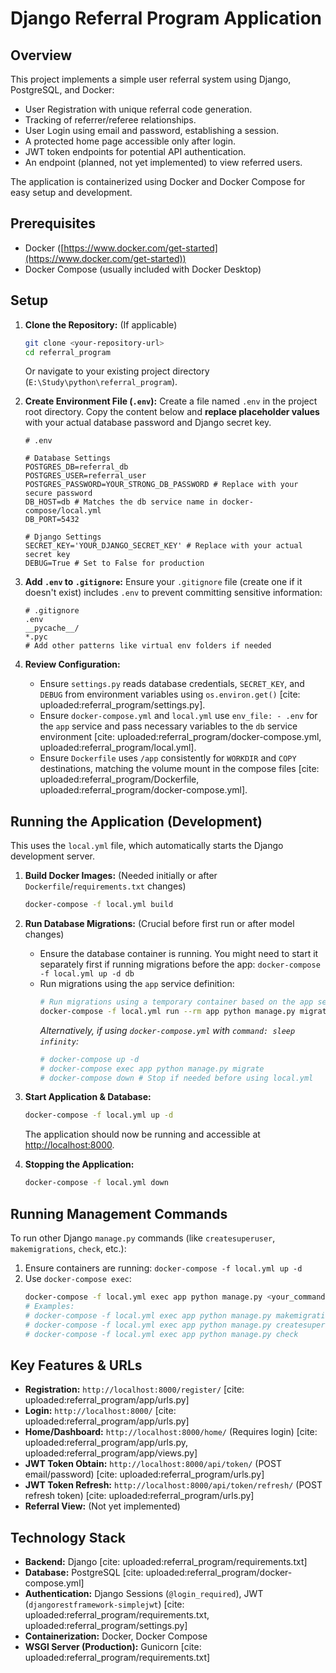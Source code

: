 # Django Referral Program Application

## Overview

This project implements a simple user referral system using Django, PostgreSQL, and Docker:

* User Registration with unique referral code generation.
* Tracking of referrer/referee relationships.
* User Login using email and password, establishing a session.
* A protected home page accessible only after login.
* JWT token endpoints for potential API authentication.
* An endpoint (planned, not yet implemented) to view referred users.

The application is containerized using Docker and Docker Compose for easy setup and development.

## Prerequisites

* Docker ([https://www.docker.com/get-started](https://www.docker.com/get-started))
* Docker Compose (usually included with Docker Desktop)

## Setup

1.  **Clone the Repository:** (If applicable)
    ```bash
    git clone <your-repository-url>
    cd referral_program
    ```
    Or navigate to your existing project directory (`E:\Study\python\referral_program`).

2.  **Create Environment File (`.env`):**
    Create a file named `.env` in the project root directory. Copy the content below and **replace placeholder values** with your actual database password and Django secret key.
    ```dotenv
    # .env

    # Database Settings
    POSTGRES_DB=referral_db
    POSTGRES_USER=referral_user
    POSTGRES_PASSWORD=YOUR_STRONG_DB_PASSWORD # Replace with your secure password
    DB_HOST=db # Matches the db service name in docker-compose/local.yml
    DB_PORT=5432

    # Django Settings
    SECRET_KEY='YOUR_DJANGO_SECRET_KEY' # Replace with your actual secret key
    DEBUG=True # Set to False for production
    ```

3.  **Add `.env` to `.gitignore`:**
    Ensure your `.gitignore` file (create one if it doesn't exist) includes `.env` to prevent committing sensitive information:
    ```gitignore
    # .gitignore
    .env
    __pycache__/
    *.pyc
    # Add other patterns like virtual env folders if needed
    ```

4.  **Review Configuration:**
    * Ensure `settings.py` reads database credentials, `SECRET_KEY`, and `DEBUG` from environment variables using `os.environ.get()` [cite: uploaded:referral_program/settings.py].
    * Ensure `docker-compose.yml` and `local.yml` use `env_file: - .env` for the `app` service and pass necessary variables to the `db` service environment [cite: uploaded:referral_program/docker-compose.yml, uploaded:referral_program/local.yml].
    * Ensure `Dockerfile` uses `/app` consistently for `WORKDIR` and `COPY` destinations, matching the volume mount in the compose files [cite: uploaded:referral_program/Dockerfile, uploaded:referral_program/docker-compose.yml].

## Running the Application (Development)

This uses the `local.yml` file, which automatically starts the Django development server.

1.  **Build Docker Images:** (Needed initially or after `Dockerfile`/`requirements.txt` changes)
    ```bash
    docker-compose -f local.yml build
    ```

2.  **Run Database Migrations:** (Crucial before first run or after model changes)
    * Ensure the database container is running. You might need to start it separately first if running migrations before the app: `docker-compose -f local.yml up -d db`
    * Run migrations using the `app` service definition:
        ```bash
        # Run migrations using a temporary container based on the app service
        docker-compose -f local.yml run --rm app python manage.py migrate
        ```
        *Alternatively, if using `docker-compose.yml` with `command: sleep infinity`:*
        ```bash
        # docker-compose up -d
        # docker-compose exec app python manage.py migrate
        # docker-compose down # Stop if needed before using local.yml
        ```

3.  **Start Application & Database:**
    ```bash
    docker-compose -f local.yml up -d
    ```
    The application should now be running and accessible at [http://localhost:8000](http://localhost:8000).

4.  **Stopping the Application:**
    ```bash
    docker-compose -f local.yml down
    ```

## Running Management Commands

To run other Django `manage.py` commands (like `createsuperuser`, `makemigrations`, `check`, etc.):

1.  Ensure containers are running: `docker-compose -f local.yml up -d`
2.  Use `docker-compose exec`:
    ```bash
    docker-compose -f local.yml exec app python manage.py <your_command>
    # Examples:
    # docker-compose -f local.yml exec app python manage.py makemigrations app
    # docker-compose -f local.yml exec app python manage.py createsuperuser
    # docker-compose -f local.yml exec app python manage.py check
    ```

## Key Features & URLs

* **Registration:** `http://localhost:8000/register/` [cite: uploaded:referral_program/app/urls.py]
* **Login:** `http://localhost:8000/` [cite: uploaded:referral_program/app/urls.py]
* **Home/Dashboard:** `http://localhost:8000/home/` (Requires login) [cite: uploaded:referral_program/app/urls.py, uploaded:referral_program/app/views.py]
* **JWT Token Obtain:** `http://localhost:8000/api/token/` (POST email/password) [cite: uploaded:referral_program/urls.py]
* **JWT Token Refresh:** `http://localhost:8000/api/token/refresh/` (POST refresh token) [cite: uploaded:referral_program/urls.py]
* **Referral View:** (Not yet implemented)

## Technology Stack

* **Backend:** Django [cite: uploaded:referral_program/requirements.txt]
* **Database:** PostgreSQL [cite: uploaded:referral_program/docker-compose.yml]
* **Authentication:** Django Sessions (`@login_required`), JWT (`djangorestframework-simplejwt`) [cite: uploaded:referral_program/requirements.txt, uploaded:referral_program/settings.py]
* **Containerization:** Docker, Docker Compose
* **WSGI Server (Production):** Gunicorn [cite: uploaded:referral_program/requirements.txt]
